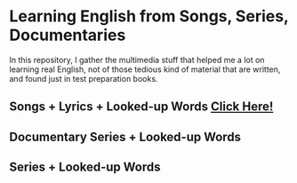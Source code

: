 # Learning English from Songs, Series, Documentaries
In this repository, I gather the multimedia stuff that helped me a lot on learning real English, not of those tedious kind of material that are written, and found just in test preparation books.

## Songs + Lyrics + Looked-up Words [Click Here!](Songs/Songs.md)
## Documentary Series + Looked-up Words
## Series + Looked-up Words